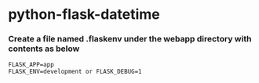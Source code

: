 # python-flask-datetime

### Create a file named .flaskenv under the webapp directory with contents as below 

```
FLASK_APP=app
FLASK_ENV=development or FLASK_DEBUG=1
```
